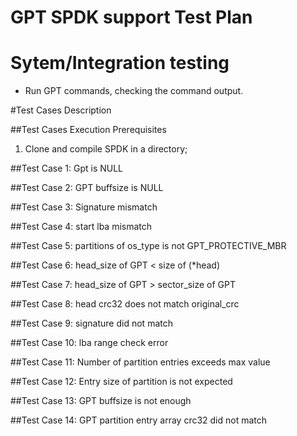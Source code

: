 # GPT SPDK support Test Plan

# Sytem/Integration testing
- Run GPT commands, checking the command output.

#Test Cases Description

##Test Cases Execution Prerequisites
1. Clone and compile SPDK in a directory;


##Test Case 1: Gpt is NULL

##Test Case 2: GPT buffsize is NULL

##Test Case 3: Signature mismatch

##Test Case 4: start lba mismatch

##Test Case 5: partitions of os_type is not GPT_PROTECTIVE_MBR

##Test Case 6: head_size of GPT < size of (*head) 

##Test Case 7: head_size of GPT > sector_size of GPT

##Test Case 8: head crc32 does not match original_crc

##Test Case 9: signature did not match

##Test Case 10: lba range check error

##Test Case 11: Number of partition entries exceeds max value

##Test Case 12: Entry size of partition is not expected

##Test Case 13: GPT buffsize is not enough

##Test Case 14: GPT partition entry array crc32 did not match
